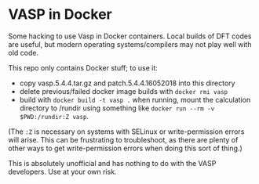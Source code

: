 # VASP in Docker

Some hacking to use Vasp in Docker containers. Local builds of DFT
codes are useful, but modern operating systems/compilers may not play
well with old code.

This repo only contains Docker stuff; to use it:

- copy vasp.5.4.4.tar.gz and patch.5.4.4.16052018 into this directory
- delete previous/failed docker image builds with `docker rmi vasp`
- build with `docker build -t vasp .` when running, mount the
  calculation directory to /rundir using something like `docker run
  --rm -v $PWD:/rundir:Z vasp`.

(The `:Z` is necessary on systems with SELinux or write-permission
errors will arise. This can be frustrating to troubleshoot, as there
are plenty of other ways to get write-permission errors when doing
this sort of thing.)

This is absolutely unofficial and has nothing to do with the VASP
developers. Use at your own risk.